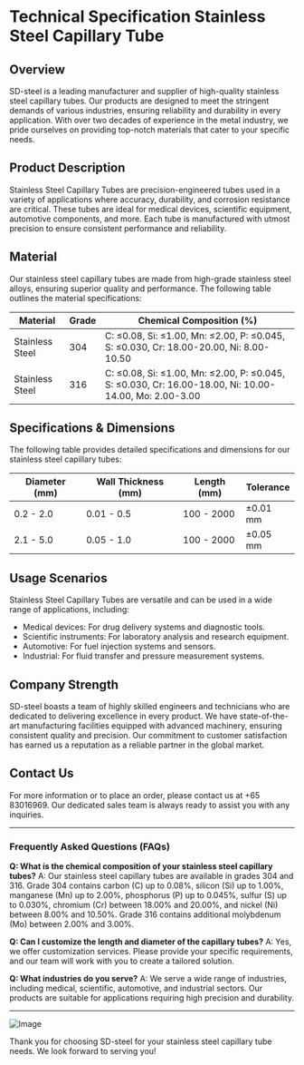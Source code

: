 # Technical Specification Stainless Steel Capillary Tube

## Overview
SD-steel is a leading manufacturer and supplier of high-quality stainless steel capillary tubes. Our products are designed to meet the stringent demands of various industries, ensuring reliability and durability in every application. With over two decades of experience in the metal industry, we pride ourselves on providing top-notch materials that cater to your specific needs.

## Product Description
Stainless Steel Capillary Tubes are precision-engineered tubes used in a variety of applications where accuracy, durability, and corrosion resistance are critical. These tubes are ideal for medical devices, scientific equipment, automotive components, and more. Each tube is manufactured with utmost precision to ensure consistent performance and reliability.

## Material
Our stainless steel capillary tubes are made from high-grade stainless steel alloys, ensuring superior quality and performance. The following table outlines the material specifications:

| **Material** | **Grade** | **Chemical Composition (%)** |
|--------------|-----------|------------------------------|
| Stainless Steel | 304 | C: ≤0.08, Si: ≤1.00, Mn: ≤2.00, P: ≤0.045, S: ≤0.030, Cr: 18.00-20.00, Ni: 8.00-10.50 |
| Stainless Steel | 316 | C: ≤0.08, Si: ≤1.00, Mn: ≤2.00, P: ≤0.045, S: ≤0.030, Cr: 16.00-18.00, Ni: 10.00-14.00, Mo: 2.00-3.00 |

## Specifications & Dimensions
The following table provides detailed specifications and dimensions for our stainless steel capillary tubes:

| **Diameter (mm)** | **Wall Thickness (mm)** | **Length (mm)** | **Tolerance** |
|-------------------|-------------------------|-----------------|---------------|
| 0.2 - 2.0         | 0.01 - 0.5              | 100 - 2000      | ±0.01 mm      |
| 2.1 - 5.0         | 0.05 - 1.0              | 100 - 2000      | ±0.05 mm      |

## Usage Scenarios
Stainless Steel Capillary Tubes are versatile and can be used in a wide range of applications, including:
- Medical devices: For drug delivery systems and diagnostic tools.
- Scientific instruments: For laboratory analysis and research equipment.
- Automotive: For fuel injection systems and sensors.
- Industrial: For fluid transfer and pressure measurement systems.

## Company Strength
SD-steel boasts a team of highly skilled engineers and technicians who are dedicated to delivering excellence in every product. We have state-of-the-art manufacturing facilities equipped with advanced machinery, ensuring consistent quality and precision. Our commitment to customer satisfaction has earned us a reputation as a reliable partner in the global market.

## Contact Us
For more information or to place an order, please contact us at +65 83016969. Our dedicated sales team is always ready to assist you with any inquiries.

---

### Frequently Asked Questions (FAQs)

**Q: What is the chemical composition of your stainless steel capillary tubes?**
A: Our stainless steel capillary tubes are available in grades 304 and 316. Grade 304 contains carbon (C) up to 0.08%, silicon (Si) up to 1.00%, manganese (Mn) up to 2.00%, phosphorus (P) up to 0.045%, sulfur (S) up to 0.030%, chromium (Cr) between 18.00% and 20.00%, and nickel (Ni) between 8.00% and 10.50%. Grade 316 contains additional molybdenum (Mo) between 2.00% and 3.00%.

**Q: Can I customize the length and diameter of the capillary tubes?**
A: Yes, we offer customization services. Please provide your specific requirements, and our team will work with you to create a tailored solution.

**Q: What industries do you serve?**
A: We serve a wide range of industries, including medical, scientific, automotive, and industrial sectors. Our products are suitable for applications requiring high precision and durability.

---

![Image](https://github.com/user-attachments/assets/2567258e-e124-4816-932d-1809bd27ef0b)

Thank you for choosing SD-steel for your stainless steel capillary tube needs. We look forward to serving you!